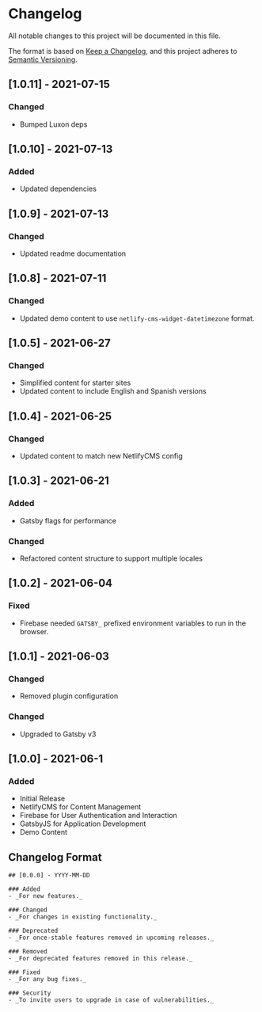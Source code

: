 # Changelog

All notable changes to this project will be documented in this file.

The format is based on [Keep a Changelog](https://keepachangelog.com/en/1.0.0/),
and this project adheres to [Semantic Versioning](https://semver.org/spec/v2.0.0.html).

## [1.0.11] - 2021-07-15

### Changed

- Bumped Luxon deps

## [1.0.10] - 2021-07-13

### Added

- Updated dependencies

## [1.0.9] - 2021-07-13

### Changed

- Updated readme documentation

## [1.0.8] - 2021-07-11

### Changed

- Updated demo content to use `netlify-cms-widget-datetimezone` format.

## [1.0.5] - 2021-06-27

### Changed

- Simplified content for starter sites
- Updated content to include English and Spanish versions

## [1.0.4] - 2021-06-25

### Changed

- Updated content to match new NetlifyCMS config

## [1.0.3] - 2021-06-21

### Added

- Gatsby flags for performance

### Changed

- Refactored content structure to support multiple locales

## [1.0.2] - 2021-06-04

### Fixed

- Firebase needed `GATSBY_` prefixed environment variables to run in the browser.

## [1.0.1] - 2021-06-03

### Changed

- Removed plugin configuration

### Changed

- Upgraded to Gatsby v3

## [1.0.0] - 2021-06-1

### Added

- Initial Release
- NetlifyCMS for Content Management
- Firebase for User Authentication and Interaction
- GatsbyJS for Application Development
- Demo Content

## Changelog Format

```
## [0.0.0] - YYYY-MM-DD

### Added
- _For new features._

### Changed
- _For changes in existing functionality._

### Deprecated
- _For once-stable features removed in upcoming releases._

### Removed
- _For deprecated features removed in this release._

### Fixed
- _For any bug fixes._

### Security
- _To invite users to upgrade in case of vulnerabilities._
```

